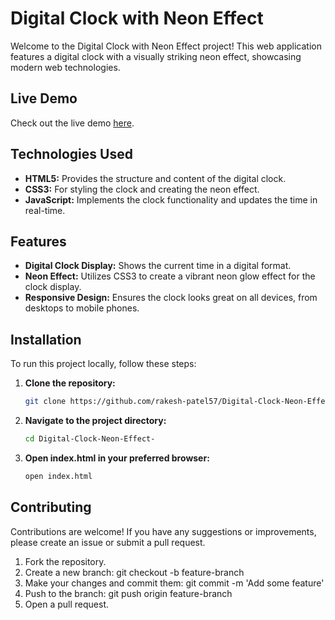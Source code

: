 # Digital Clock with Neon Effect

Welcome to the Digital Clock with Neon Effect project! This web application features a digital clock with a visually striking neon effect, showcasing modern web technologies.

## Live Demo

Check out the live demo [here](https://rakesh-patel57.github.io/Digital-Clock-Neon-Effect-/).

## Technologies Used

- **HTML5:** Provides the structure and content of the digital clock.
- **CSS3:** For styling the clock and creating the neon effect.
- **JavaScript:** Implements the clock functionality and updates the time in real-time.

## Features

- **Digital Clock Display:** Shows the current time in a digital format.
- **Neon Effect:** Utilizes CSS3 to create a vibrant neon glow effect for the clock display.
- **Responsive Design:** Ensures the clock looks great on all devices, from desktops to mobile phones.

## Installation

To run this project locally, follow these steps:

1. **Clone the repository:**

   ```bash
   git clone https://github.com/rakesh-patel57/Digital-Clock-Neon-Effect-.git
2. **Navigate to the project directory:**

   ```bash
   cd Digital-Clock-Neon-Effect-
3. **Open index.html in your preferred browser:**

   ```bash
   open index.html

## Contributing

Contributions are welcome! If you have any suggestions or improvements, please create an issue or submit a pull request.

1. Fork the repository.
2. Create a new branch: git checkout -b feature-branch
3. Make your changes and commit them: git commit -m 'Add some feature'
4. Push to the branch: git push origin feature-branch
5. Open a pull request.
   
